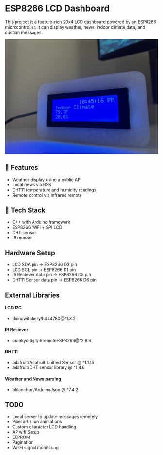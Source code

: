 # ESP8266 LCD Dashboard

This project is a feature-rich 20x4 LCD dashboard powered by an ESP8266 microcontroller. It can display weather, news, indoor climate data, and custom messages.

![Front view of ESP8266 LCD Dashboard](assets/front.jpg)

## 🔧 Features

- Weather display using a public API
- Local news via RSS
- DHT11 temperature and humidity readings
- Remote control via infrared remote

## 🧰 Tech Stack

- C++ with Arduino framework
- ESP8266 WiFi + SPI LCD
- DHT sensor
- IR remote

## Hardware Setup

- LCD SDA pin -> ESP8266 D2 pin
- LCD SCL pin -> ESP8266 D1 pin
- IR Reciever data pin -> ESP8266 D5 pin
- DHT11 Sensor data pin -> ESP8266 D6 pin

## External Libraries

#### LCD I2C

- duinowitchery/hd44780@^1.3.2

#### IR Reciever

- crankyoldgit/IRremoteESP8266@^2.8.6

#### DHT11

- adafruit/Adafruit Unified Sensor @ ^1.1.15
- adafruit/DHT sensor library @ ^1.4.6

#### Weather and News parsing

- bblanchon/ArduinoJson @ ^7.4.2

## TODO

- Local server to update messages remotely
- Pixel art / fun animations
- Custom character LCD handling
- AP wifi Setup
- EEPROM
- Pagination
- Wi-Fi signal monitoring
